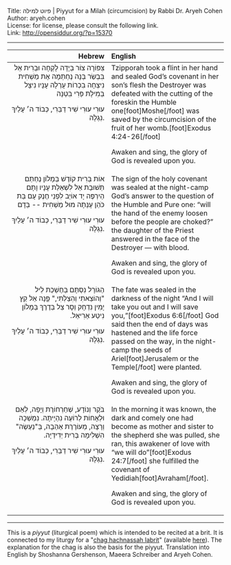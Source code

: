 <html>
<head></head>
<body>
Title: פיוט למילה | Piyyut for a Milah (circumcision) by Rabbi Dr. Aryeh Cohen<br />
Author: aryeh.cohen<br />
License: for license, please consult the following link.<br />
Link: <a href="http://opensiddur.org/?p=15370">http://opensiddur.org/?p=15370</a>
<p />
<hr />

<table style="margin-left: auto;margin-right: auto;" class="draggable">
<thead><tr><th id="x" style="text-align: right;">Hebrew</th><th style="text-align: left;">English</th></tr></thead>
<tbody>
<tr><td style="vertical-align:top;" width="46%">
<div class="liturgy" style="text-align: right;"><span lang="he">
צִפּוֹרָה צוֹר בְּיָדָה לָקְחָה
וּבְרִית אֵל בִּבְשַׂר בְּנָה נֶחְתְּמָה
אֶת מַשְׁחִית נִיצְחָה בִכְרוֹת עָרְלָה
עָנָיו נִיצָל בְּמִילָת פְּרִי בִּטְנָה

עוּרִי עוּרִי שִׁיר דַבֵּרִי, כְּבוֹד ה׳ עָלַיִךְ נִגְלָה.
</span></div></td>

<td style="vertical-align:top;" width="53%"><div class="english">
Tzipporah took a flint in her hand
and sealed God’s covenant in her son’s flesh
the Destroyer was defeated with the cutting of the foreskin
the Humble one[foot]Moshe[/foot] was saved by the circumcision of the fruit of her womb.[foot]Exodus 4:24-26[/foot]

Awaken and sing, the glory of God is revealed upon you.
</div></td>
</tr>


<tr><td style="vertical-align:top;" width="46%">
<div class="liturgy" style="text-align: right;"><span lang="he">
אוֹת בְּרִית קוֹדֶשׁ בַּמָלוֹן נֶחְתַּם
תְּשׁוּבַת אֵל לִשְׁאֵלַת עָנָיו וָתָּם
הַיִרְפֶּה יָד אוֹיֵב לִפְנֵי חֶנֶק עָם
בַּת כֹּהֵן עָנְתָה מוּל מַשְׁחִית‮ -- ‬בְּדָם

עוּרִי עוּרִי שִׁיר דַבֵּרִי, כְּבוֹד ה׳ עָלַיִךְ נִגְלָה.
</span></div></td>

<td style="vertical-align:top;" width="53%"><div class="english">
The sign of the holy covenant was sealed at the night-camp
God’s answer to the question of the Humble and Pure one:
“will the hand of the enemy loosen before the people are choked?”
the daughter of the Priest answered in the face of the Destroyer — with blood.

Awaken and sing, the glory of God is revealed upon you.
</div></td>
</tr>


<tr><td style="vertical-align:top;" width="46%">
<div class="liturgy" style="text-align: right;"><span lang="he">
הַגוֹרָל נִסְתָּם בְּחֶשְׁכַת לֵיל
‮"‬וְהוֹצֵאתִי וְהִצַלְתִּי‮," ‬פַָּנָה אֵל
קֵץ יָמִין נִדְחָק וְסָר צֵל
בַּדֶרֶךְ בַּמָלוֹן נִיטַע אַרִיאֵל‮.‬

עוּרִי עוּרִי שִׁיר דַבֵּרִי, כְּבוֹד ה׳ עָלַיִךְ נִגְלָה.
</span></div></td>

<td style="vertical-align:top;" width="53%"><div class="english">
The fate was sealed in the darkness of the night
“And I will take you out and I will save you,”[foot]Exodus 6:6[/foot] God said then
the end of days was hastened and the life force passed
on the way, in the night-camp the seeds of Ariel[foot]Jerusalem or the Temple[/foot] were planted.

Awaken and sing, the glory of God is revealed upon you.
</div></td>
</tr>


<tr><td style="vertical-align:top;" width="46%">
<div class="liturgy" style="text-align: right;"><span lang="he">
בֹּקֶר וְנוֹדָע‮, ‬שְׁחַרְחוֹרֶת וְיָפָה‮,‬
לְאֵם וּלְאָחוֹת לַרוֹעֶה נִהְיָיתָּה‮.‬
נִמְשְׁכָה וְרָצָה‮, ‬מְעוֹרֶרֶת אַהַבָה‮,‬
בְּ"נַעַשֶׂה‮" ‬הִשְׁלִימָה בְּרִית יְדִידְיָה‮.‬

עוּרִי עוּרִי שִׁיר דַבֵּרִי, כְּבוֹד ה׳ עָלַיִךְ נִגְלָה.
</span></div></td>

<td style="vertical-align:top;" width="53%"><div class="english">
In the morning it was known, the dark and comely one
had become as mother and sister to the shepherd
she was pulled, she ran, this awakener of love
with “we will do”[foot]Exodus 24:7[/foot] she fulfilled the covenant of Yedidiah[foot]Avraham[/foot].

Awaken and sing, the glory of God is revealed upon you.
</div></td>
</tr>
</tbody>
</tbody></table>

<hr />

This is a <em>piyyut</em> (liturgical poem) which is intended to be recited at a brit. It is connected to my liturgy for a "<a href="https://opensiddur.org/prayers-for/birth/hakhnassah-labrit-on-entering-the-covenant-by-rabbi-dr-aryeh-cohen/">chag hachnassah labrit</a>" (available <a href="https://opensiddur.org/prayers-for/birth/hakhnassah-labrit-on-entering-the-covenant-by-rabbi-dr-aryeh-cohen/">here</a>). The explanation for the chag is also the basis for the piyyut. Translation into English by Shoshanna Gershenson, Maeera Schreiber and Aryeh Cohen.
</body>
</html>